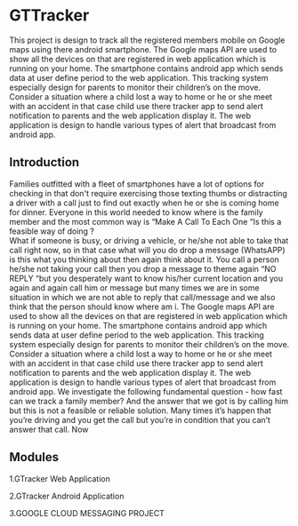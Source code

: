 # GTTracker
This project is design to track all the registered members mobile on Google maps using there android smartphone. The Google maps API are used to show all the devices on that are registered in web application which is running on your home. The smartphone contains android app which sends data at user define period to the web application. This tracking system especially design for parents to monitor their children’s on the move. Consider a situation where a child lost a way to home or he or she meet with an accident in that case child use there tracker app to send alert notification to parents and the web application display it. The web application is design to handle various types of alert that broadcast from android app.

## Introduction
Families outfitted with a fleet of smartphones have a lot of options for checking in that don't require exercising those texting thumbs or distracting a driver with a call just to find out exactly when he or she is coming home for dinner.
Everyone in this world needed to know where is the family member and the most common way is “Make A Call To Each One “Is this a feasible way of doing ?  
What if someone is busy, or driving a vehicle, or he/she not able to take that call right now, so in that case what will you do drop a message (WhatsAPP) is this what you thinking about then again think about it. You call a person he/she not taking your call then you drop a message to theme again “NO REPLY “but you desperately want to know his/her current location and you again and again call him or message but many times we are in some situation in which we are not able to reply that call/message and we also think that the person should know where am i. 
The Google maps API are used to show all the devices on that are registered in web application which is running on your home. The smartphone contains android app which sends data at user define period to the web application. This tracking system especially design for parents to monitor their children’s on the move. Consider a situation where a child lost a way to home or he or she meet with an accident in that case child use there tracker app to send alert notification to parents and the web application display it. The web application is design to handle various types of alert that broadcast from android app.
We investigate the following fundamental question - how fast can we track a family member? And the answer that we got is by calling him but this is not a feasible or reliable solution. Many times it’s happen that you’re driving and you get the call but you’re in condition that you can’t answer that call. Now

## Modules
1.GTracker Web Application

2.GTracker Android Application

3.GOOGLE CLOUD MESSAGING PROJECT 

